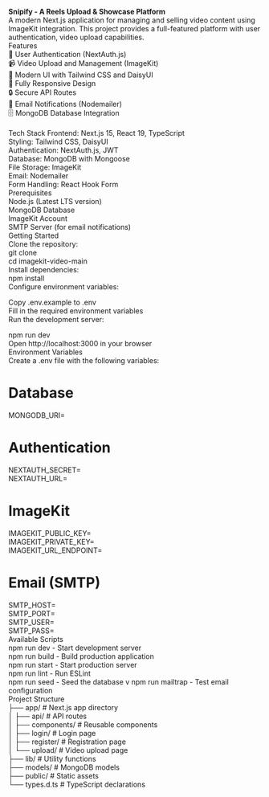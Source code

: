 <b>Snipify - A Reels Upload & Showcase Platform</b> <br>
A modern Next.js application for managing and selling video content using ImageKit integration. This project provides a full-featured platform with user authentication, video upload capabilities.
<br>
Features <br>
🔐 User Authentication (NextAuth.js) <br>
📹 Video Upload and Management (ImageKit) <br>
🎨 Modern UI with Tailwind CSS and DaisyUI <br>
📱 Fully Responsive Design <br>
🔒 Secure API Routes <br>
📧 Email Notifications (Nodemailer) <br> 
🗄️ MongoDB Database Integration <br>
<br>
Tech Stack
Frontend: Next.js 15, React 19, TypeScript <br>
Styling: Tailwind CSS, DaisyUI <br>
Authentication: NextAuth.js, JWT <br>
Database: MongoDB with Mongoose <br>
File Storage: ImageKit <br>
Email: Nodemailer  <br>
Form Handling: React Hook Form <br>
Prerequisites <br>
Node.js (Latest LTS version) <br>
MongoDB Database <br>
ImageKit Account <br>
SMTP Server (for email notifications) <br>
Getting Started <br>
Clone the repository: <br>
git clone <repository-url> <br>
cd imagekit-video-main <br>
Install dependencies: <br>
npm install <br>
Configure environment variables: <br>

Copy .env.example to .env <br>
Fill in the required environment variables <br>
Run the development server: <br>

npm run dev <br>
Open http://localhost:3000 in your browser <br>
Environment Variables <br>
Create a .env file with the following variables: <br>

# Database
MONGODB_URI= <br>

# Authentication
NEXTAUTH_SECRET= <br>
NEXTAUTH_URL= <br>

# ImageKit
IMAGEKIT_PUBLIC_KEY= <br>
IMAGEKIT_PRIVATE_KEY= <br>
IMAGEKIT_URL_ENDPOINT= <br>

# Email (SMTP)
SMTP_HOST= <br>
SMTP_PORT= <br>
SMTP_USER= <br>
SMTP_PASS= <br>
Available Scripts <br>
npm run dev - Start development server <br>
npm run build - Build production application <br>
npm run start - Start production server <br>
npm run lint - Run ESLint <br>
npm run seed - Seed the database v
npm run mailtrap - Test email configuration <br>
Project Structure <br>
├── app/                  # Next.js app directory<br>
│   ├── api/             # API routes <br>
│   ├── components/      # Reusable components <br>
│   ├── login/          # Login page <br>
│   ├── register/       # Registration page <br>
│   └── upload/         # Video upload page <br>
├── lib/                # Utility functions <br>
├── models/             # MongoDB models <br>
├── public/            # Static assets <br>
└── types.d.ts         # TypeScript declarations <br>
